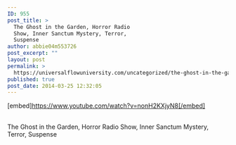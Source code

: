 ```yaml
---
ID: 955
post_title: >
  The Ghost in the Garden, Horror Radio
  Show, Inner Sanctum Mystery, Terror,
  Suspense
author: abbie04m553726
post_excerpt: ""
layout: post
permalink: >
  https://universalflowuniversity.com/uncategorized/the-ghost-in-the-garden-horror-radio-show-inner-sanctum-mystery-terror-suspense/
published: true
post_date: 2014-03-25 12:32:05
---
```

[embed]https://www.youtube.com/watch?v=nonH2KXjyN8[/embed]</br></br>
<p>The Ghost in the Garden, Horror Radio Show, Inner Sanctum Mystery, Terror, Suspense</p>